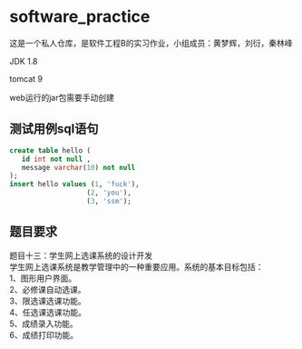 # software_practice
这是一个私人仓库，是软件工程B的实习作业，小组成员：黄梦辉，刘衍，秦林峰


JDK 1.8

tomcat 9

web运行的jar包需要手动创建

## 测试用例sql语句
 ```sql
create table hello (
    id int not null ,
    message varchar(10) not null
);
insert hello values (1, 'fuck'),
                    (2, 'you'),
                    (3, 'ssm');

 ```


## 题目要求
题目十三：学生网上选课系统的设计开发  
学生网上选课系统是教学管理中的一种重要应用。系统的基本目标包括：  
1、图形用户界面。  
2、必修课自动选课。  
3、限选课选课功能。  
4、任选课选课功能。  
5、成绩录入功能。  
6、成绩打印功能。  

